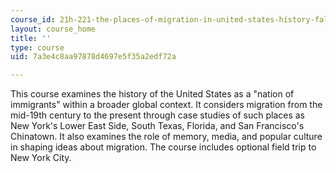 ```yaml
---
course_id: 21h-221-the-places-of-migration-in-united-states-history-fall-2006
layout: course_home
title: ''
type: course
uid: 7a3e4c8aa97878d4697e5f35a2edf72a

---
```

This course examines the history of the United States as a "nation of immigrants" within a broader global context. It considers migration from the mid-19th century to the present through case studies of such places as New York's Lower East Side, South Texas, Florida, and San Francisco's Chinatown. It also examines the role of memory, media, and popular culture in shaping ideas about migration. The course includes optional field trip to New York City.
